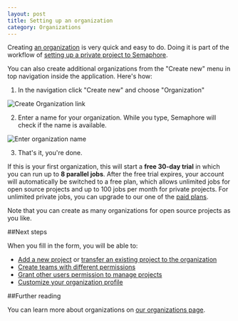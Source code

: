 ```yaml
---
layout: post
title: Setting up an organization
category: Organizations
---
```


Creating [an organization](/docs/organizations/about-organizations.html) is
very quick and easy to do. Doing it is part of the workflow of
[setting up a private project to Semaphore](/docs/adding-github-bitbucket-project-to-semaphore.html).

You can also create additional organizations from the "Create new" menu in top
navigation inside the application. Here's how:

1. In the navigation click "Create new" and choose "Organization"

  <img src="/docs/assets/img/setting-up-an-organization/create-organization-navigation-link.png" alt="Create Organization link" class="img-responsive img-bordered">

2. Enter a name for your organization. While you type, Semaphore will check if
   the name is available.

  <img src="/docs/assets/img/setting-up-an-organization/enter-organization-name.png" alt="Enter organization name" class="img-responsive img-bordered">

3. That's it, you're done.

If this is your first organization, this will start a **free 30-day trial**
in which you can run up to **8 parallel jobs**. After the free trial expires,
your account will automatically be switched to a free plan, which allows
unlimited jobs for open source projects and up to 100 jobs per month for private
projects. For unlimited private jobs, you can upgrade to our one of the
[paid plans](/pricing).

Note that you can create as many organizations for open source projects as you
like.

##Next steps

When you fill in the form, you will be able to:

- [Add a new project](/docs/adding-github-bitbucket-project-to-semaphore.html) or [transfer an existing project to the organization](/docs/organizations/transferring-a-project-to-an-organization.html)
- [Create teams with different permissions](/docs/organizations/creating-a-team.html)
- [Grant other users permission to manage projects](/docs/organizations/granting-users-permission-to-manage-projects-within-an-organization.html)
- [Customize your organization profile](/docs/organizations/customizing-an-organization-profile.html)

##Further reading

You can learn more about organizations on [our organizations page](/docs/organizations.html).
